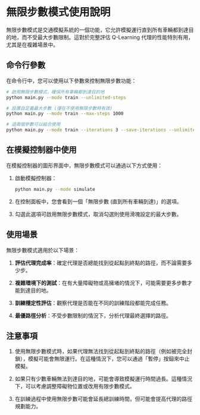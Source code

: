 # 無限步數模式使用說明

無限步數模式是交通模擬系統的一個功能，它允許模擬運行直到所有車輛都到達目的地，而不受最大步數限制。這對於完整評估 Q-Learning 代理的性能特別有用，尤其是在複雜場景中。

## 命令行參數

在命令行中，您可以使用以下參數來控制無限步數功能：

```bash
# 啟用無限步數模式，確保所有車輛都到達目的地
python main.py --mode train --unlimited-steps

# 設置自定義最大步數 (僅在不使用無限步數時有效)
python main.py --mode train --max-steps 1000

# 這兩個參數可以組合使用
python main.py --mode train --iterations 3 --save-iterations --unlimited-steps
```

## 在模擬控制器中使用

在模擬控制器的圖形界面中，無限步數模式可以通過以下方式使用：

1. 啟動模擬控制器：
   ```bash
   python main.py --mode simulate
   ```

2. 在控制面板中，您會看到一個「無限步數 (直到所有車輛到達)」的選項。

3. 勾選此選項可啟用無限步數模式，取消勾選則使用滑塊設定的最大步數。

## 使用場景

無限步數模式適用於以下場景：

1. **評估代理完成率**：確定代理是否總能找到從起點到終點的路徑，而不論需要多少步。

2. **複雜環境下的測試**：在有大量障礙物或高擁堵的情況下，可能需要更多步數才能到達目的地。

3. **訓練穩定性評估**：觀察代理是否能在不同的訓練階段都能完成任務。

4. **最優路徑分析**：不受步數限制的情況下，分析代理最終選擇的路徑。

## 注意事項

1. 使用無限步數模式時，如果代理無法找到從起點到終點的路徑（例如被完全封鎖），模擬可能會無限運行。在這種情況下，您可以通過「暫停」按鈕來中止模擬。

2. 如果只有少數車輛無法到達目的地，可能會導致模擬運行時間過長。這種情況下，可以考慮調整障礙物位置或改用有限步數模式。

3. 在訓練過程中使用無限步數可能會延長總訓練時間，但可能會提高代理的路徑規劃能力。
